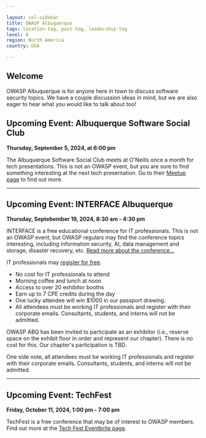 ```yaml
---

layout: col-sidebar
title: OWASP Albuquerque
tags: location-tag, past-tag, leadership-tag
level: 0
region: North America
country: USA

---
```

<!-- editing instructions at https://owasp.org/migration/ -->

## Welcome
OWASP Albuquerque is for anyone here in town to discuss software security topics. We have a couple discussion ideas in mind, but we are also eager to hear what you would like to talk about too!

## Upcoming Event: Albuquerque Software Social Club

**Thursday, September 5, 2024, at 6:00 pm**

The Albuquerque Software Social Club meets at O'Neills once a month for tech presentations. This is not an OWASP event, but you are sure to find something interesting at the next tech presentation. Go to their <a href="https://www.meetup.com/albuquerque-software-social-club/" target="new">Meetup page</a> to find out more.

---

## Upcoming Event: INTERFACE Albuquerque

**Thursday, Septebember 19, 2024, 8:30 am - 4:30 pm**

INTERFACE is a free educational conference for IT professionals. This is not an OWASP event, but OWASP regulars may find the conference topics interesting, including information security, AI, data management and storage, disaster recovery, etc. <a href="https://f2fevents.com/event/abq24/" target="new">Read more about the conference...</a>

IT professionals may <a href="https://f2fevents.com/register/?att=ABQ&ref=Association&par=OWASP" target='new'>register for free</a>.
- No cost for IT professionals to attend
- Morning coffee and lunch at noon
- Access to over 20 exhibitor booths
- Earn up to 7 CPE credits during the day
- One lucky attendee will win $1000 in our passport drawing.
- All attendees must be working IT professionals and register with their corporate emails. Consultants, students, and interns will not be admitted.
  
OWASP ABQ has been invited to participate as an exhibitor (i.e., reserve space on the exhibit floor in order and represent our chapter). There is no cost for this. Our chapter's participation is TBD.

One side note, all attendees must be working IT professionals and register with their corporate emails. Consultants, students, and interns will not be admitted.

---

## Upcoming Event: TechFest

**Friday, October 11, 2024, 1:00 pm - 7:00 pm**

TechFest is a free conference that may be of interest to OWASP members. Find out more at the <a href='https://www.eventbrite.com/e/techfest-2024-tickets-939701210617' target='new'>Tech Fest Eventbrite page</a>.
